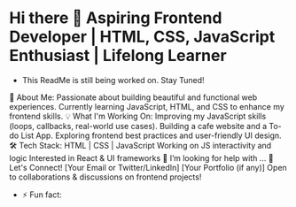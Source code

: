 # Hi there 👋 Aspiring Frontend Developer | HTML, CSS, JavaScript Enthusiast | Lifelong Learner

- This ReadMe is still being worked on. Stay Tuned!

 🚀 About Me:
Passionate about building beautiful and functional web experiences.
Currently learning JavaScript, HTML, and CSS to enhance my frontend skills.
 💡 What I'm Working On:
Improving my JavaScript skills (loops, callbacks, real-world use cases).
Building a cafe website and a To-do List App.
Exploring frontend best practices and user-friendly UI design.
 🛠 Tech Stack:
HTML | CSS | JavaScript
Working on JS interactivity and logic
Interested in React & UI frameworks
 🤔 I’m looking for help with ...
 📌 Let's Connect!
[Your Email or Twitter/LinkedIn]
[Your Portfolio (if any)]
Open to collaborations & discussions on frontend projects!
- ⚡ Fun fact: 

